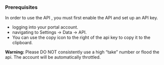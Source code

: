 ### Prerequisites 
In order to  use the API , you must first enable the API and set up an API key.
- logging into your portal account.
- navigating to Settings -> Data -> API. 
- You can use the copy icon to the right of the api key to copy it to the clipboard.

**Warning:**
Please DO NOT consistently use a high “take” number or flood the api.  The account will be automatically throttled.



